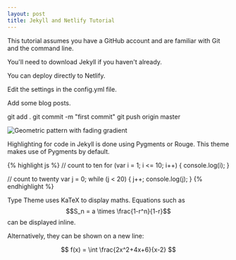 ```yaml
---
layout: post
title: Jekyll and Netlify Tutorial
---
```


This tutorial assumes you have a GitHub account and are familiar with Git and the command line.

You'll need to download Jekyll if you haven't already.

You can deploy directly to Netlify. 

Edit the settings in the config.yml file.

Add some blog posts.

git add .
git commit -m "first commit"
git push origin master

![Geometric pattern with fading gradient](/img/sample_feature_img_2.png)

Highlighting for code in Jekyll is done using Pygments or Rouge. This theme makes use of Pygments by default.

{% highlight js %}
// count to ten
for (var i = 1; i <= 10; i++) {
    console.log(i);
}

// count to twenty
var j = 0;
while (j < 20) {
    j++;
    console.log(j);
}
{% endhighlight %}

Type Theme uses KaTeX to display maths. Equations such as $$S_n = a \times \frac{1-r^n}{1-r}$$ can be displayed inline.

Alternatively, they can be shown on a new line:

$$ f(x) = \int \frac{2x^2+4x+6}{x-2} $$
